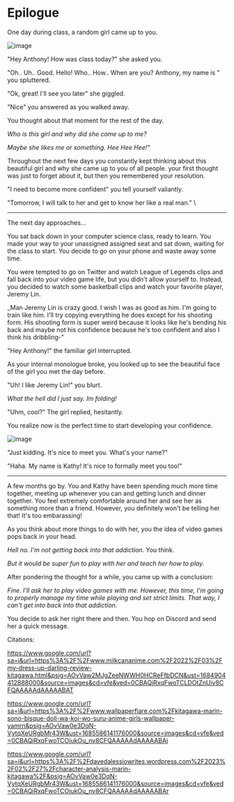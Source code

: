 # Epilogue

One day during class, a random girl came up to you. 

![image](https://github.com/Dubshott/CAT3Book/assets/55414361/c07cc5b6-63af-4b3d-99e8-1b4dfbc608e9)

"Hey Anthony! How was class today?" she asked you. 

"Oh.. Uh.. Good. Hello! Who.. How.. When are you? Anthony, my name is " you spluttered. 

"Ok, great! I'll see you later" she giggled. 

"Nice" you answered as you walked away. 

You thought about that moment for the rest of the day. 

_Who is this girl and why did she come up to me?_ 

_Maybe she likes me or something. Hee Hee Hee!"_

Throughout the next few days you constantly kept thinking about this beautiful girl and why she came up to you of all people. your first thought was just to forget about it, but then you remembered your resolution. 

"I need to become more confident" you tell yourself valiantly. 

"Tomorrow, I will talk to her and get to know her like a real man." \

<hr>

The next day approaches...

You sat back down in your computer science class, ready to learn. You made your way to your unassigned assigned seat and sat down, waiting for the class to start. You decide to go on your phone and waste away some time.

You were tempted to go on Twitter and watch League of Legends clips and fall back into your video game life, but you didn't allow yourself to. Instead, you decided to watch some basketball clips and watch your favorite player, Jeremy Lin. 

_Man Jeremy Lin is crazy good. I wish I was as good as him. I'm going to train like him. I'll try copying everything he does except for his shooting form. His shooting form is super weird because it looks like he's bending his back and maybe not his confidence because he's too confident and also I think his dribbling-" 

"Hey Anthony!" the familiar girl interrupted. 

As your internal monologue broke, you looked up to see the beautiful face of the girl you met the day before. 

"Uh! I like Jeremy Lin!" you blurt. 

_What the hell did I just say. Im folding!_ 

"Uhm, cool?" The girl replied, hesitantly. 

You realize now is the perfect time to start developing your confidence. 

![image](https://github.com/Dubshott/CAT3Book/assets/55414361/9f0bc292-bf2c-41f5-a7d0-7db86450073d)

"Just kidding. It's nice to meet you. What's your name?" 

"Haha. My name is Kathy! It's nice to formally meet you too!" 

<hr>

A few months go by. You and Kathy have been spending much more time together, meeting up whenever you can and getting lunch and dinner together. You feel extremely comfortable around her and see her as something more than a friend. However, you definitely won't be telling her that! It's too embarassing!

As you think about more things to do with her, you the idea of video games pops back in your head. 

_Hell no. I'm not getting back into that addiction._ You think. 

_But it would be super fun to play with her and teach her how to play._

After pondering the thought for a while, you came up with a conclusion: 

_Fine. I'll ask her to play video games with me. However, this time, I'm going to properly manage my time while playing and set strict limits. That way, I can't get into back into that addiction._

You decide to ask her right there and then. You hop on Discord and send her a quick message. 


Citations:

https://www.google.com/url?sa=i&url=https%3A%2F%2Fwww.milkcananime.com%2F2022%2F03%2Fmy-dress-up-darling-review-kitagawa.html&psig=AOvVaw2MJgZeeNWWH0HCReFfbDCN&ust=1684904412888000&source=images&cd=vfe&ved=0CBAQjRxqFwoTCLDOtZnUiv8CFQAAAAAdAAAAABAT

https://www.google.com/url?sa=i&url=https%3A%2F%2Fwww.wallpaperflare.com%2Fkitagawa-marin-sono-bisque-doll-wa-koi-wo-suru-anime-girls-wallpaper-yamrn&psig=AOvVaw0e3DqN-VytqXeURgbMr43W&ust=1685586141176000&source=images&cd=vfe&ved=0CBAQjRxqFwoTCOiukOu_nv8CFQAAAAAdAAAAABAi

https://www.google.com/url?sa=i&url=https%3A%2F%2Fdavedalessiowrites.wordpress.com%2F2023%2F02%2F27%2Fcharacter-analysis-marin-kitagawa%2F&psig=AOvVaw0e3DqN-VytqXeURgbMr43W&ust=1685586141176000&source=images&cd=vfe&ved=0CBAQjRxqFwoTCOiukOu_nv8CFQAAAAAdAAAAABAr
